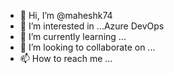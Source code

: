 - 👋 Hi, I’m @maheshk74
- 👀 I’m interested in ...Azure DevOps
- 🌱 I’m currently learning ...
- 💞️ I’m looking to collaborate on ...
- 📫 How to reach me ...

<!---
maheshk74/maheshk74 is a ✨ special ✨ repository because its `README.md` (this file) appears on your GitHub profile.
You can click the Preview link to take a look at your changes.
--->
